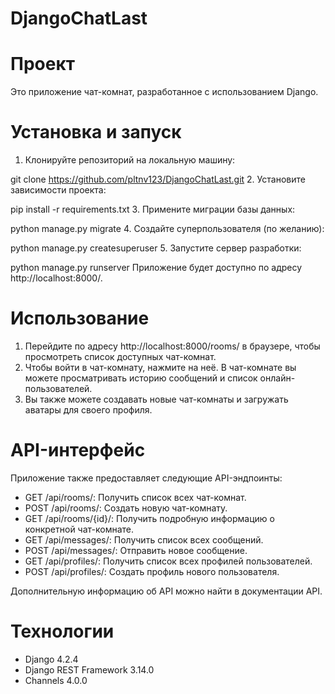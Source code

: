 # DjangoChatLast

# Проект
Это приложение чат-комнат, разработанное с использованием Django.

# Установка и запуск
1. Клонируйте репозиторий на локальную машину:

git clone https://github.com/pltnv123/DjangoChatLast.git
2. Установите зависимости проекта:

pip install -r requirements.txt
3. Примените миграции базы данных:

python manage.py migrate
4. Создайте суперпользователя (по желанию):

python manage.py createsuperuser
5. Запустите сервер разработки:

python manage.py runserver
Приложение будет доступно по адресу http://localhost:8000/.

# Использование
1. Перейдите по адресу http://localhost:8000/rooms/ в браузере, чтобы просмотреть список доступных чат-комнат.
2. Чтобы войти в чат-комнату, нажмите на неё. В чат-комнате вы можете просматривать историю сообщений и список онлайн-пользователей.
3. Вы также можете создавать новые чат-комнаты и загружать аватары для своего профиля.

# API-интерфейс
Приложение также предоставляет следующие API-эндпоинты:

* GET /api/rooms/: Получить список всех чат-комнат.
* POST /api/rooms/: Создать новую чат-комнату.
* GET /api/rooms/{id}/: Получить подробную информацию о конкретной чат-комнате.
* GET /api/messages/: Получить список всех сообщений.
* POST /api/messages/: Отправить новое сообщение.
* GET /api/profiles/: Получить список всех профилей пользователей.
* POST /api/profiles/: Создать профиль нового пользователя.

Дополнительную информацию об API можно найти в документации API.

# Технологии
* Django 4.2.4
* Django REST Framework 3.14.0
* Channels 4.0.0
